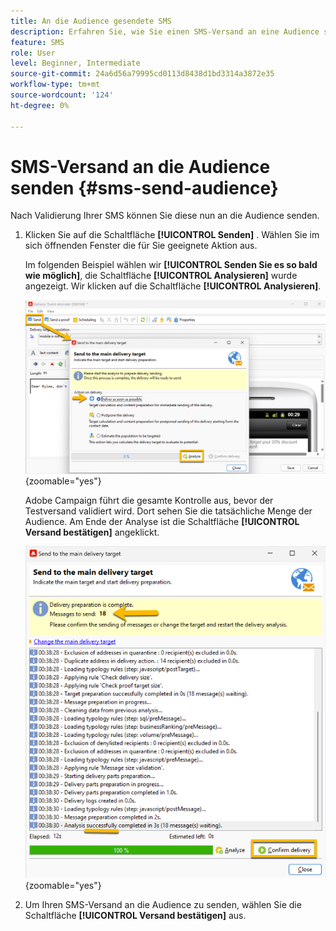 ```yaml
---
title: An die Audience gesendete SMS
description: Erfahren Sie, wie Sie einen SMS-Versand an eine Audience senden.
feature: SMS
role: User
level: Beginner, Intermediate
source-git-commit: 24a6d56a79995cd0113d8438d1bd3314a3872e35
workflow-type: tm+mt
source-wordcount: '124'
ht-degree: 0%

---
```



# SMS-Versand an die Audience senden {#sms-send-audience}

Nach Validierung Ihrer SMS können Sie diese nun an die Audience senden.

1. Klicken Sie auf die Schaltfläche **[!UICONTROL Senden]** .
Wählen Sie im sich öffnenden Fenster die für Sie geeignete Aktion aus.

   Im folgenden Beispiel wählen wir **[!UICONTROL Senden Sie es so bald wie möglich]**, die Schaltfläche **[!UICONTROL Analysieren]** wurde angezeigt. Wir klicken auf die Schaltfläche **[!UICONTROL Analysieren]**.

   ![](assets/send_action.png){zoomable="yes"}

   Adobe Campaign führt die gesamte Kontrolle aus, bevor der Testversand validiert wird. Dort sehen Sie die tatsächliche Menge der Audience. Am Ende der Analyse ist die Schaltfläche **[!UICONTROL Versand bestätigen]** angeklickt.

   ![](assets/send_analyze.png){zoomable="yes"}

1. Um Ihren SMS-Versand an die Audience zu senden, wählen Sie die Schaltfläche **[!UICONTROL Versand bestätigen]** aus.
